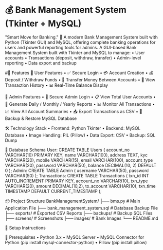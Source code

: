 # 💰 Bank Management System (Tkinter + MySQL)
"Smart Move for Banking." 🏦
A modern Bank Management System built with Python (Tkinter GUI) and MySQL, offering complete banking operations for users and powerful reporting tools for admins.
A GUI-based Bank Management System built with Tkinter and MySQL to manage:
•	User accounts
•	Transactions (deposit, withdraw, transfer)
•	Admin-level reporting
•	Data export and backup

#🚀 Features
👤 User Features
•	✅ Secure Login
•	💳 Account Creation
•	💰 Deposit / Withdraw Funds
•	🔁 Transfer Money Between Accounts
•	📄 View Transaction History
•	📊 Real-Time Balance Display

👮 Admin Features
•	🔐 Secure Admin Login
•	📋 View Total User Accounts
•	🧾 Generate Daily / Monthly / Yearly Reports
•	📊 Monitor All Transactions
•	📈 View All Account Summaries
•	📤 Export Transactions as CSV
•	💾 Backup & Restore MySQL Database

🛠️ Technology Stack
• Frontend: Python Tkinter
• Backend: MySQL Database
• Image Handling: PIL (Pillow)
• Data Export: CSV
• Backup: SQL Dump

🧱 Database Schema
User: 
CREATE TABLE Users (
    account_no VARCHAR(10) PRIMARY KEY,
    name VARCHAR(100),
    address TEXT,
    kyc VARCHAR(20),
    mobile VARCHAR(15),
    email VARCHAR(100),
    account_type VARCHAR(20),
    password VARCHAR(50),
    balance DECIMAL(10, 2) DEFAULT 0
);
Admin: 
CREATE TABLE Admin (
    username VARCHAR(50),
    password VARCHAR(50)
);
Transactions: 
CREATE TABLE Transactions (
    txn_id INT AUTO_INCREMENT PRIMARY KEY,
    account_no VARCHAR(10),
    txn_type VARCHAR(20),
    amount DECIMAL(10,2),
    to_account VARCHAR(10),
    txn_time TIMESTAMP DEFAULT CURRENT_TIMESTAMP
);

📦 Project Structure
BankManagementSystem/
├── bms.py                 # Main Application File
├── bank_management_system.sql  # Database Backup File
├── exports/               # Exported CSV Reports
├── backups/               # Backup SQL Files
├── screens/               # Screenshots
├── images/                # Bank Images
└── README.md

🔧 Setup Instructions

🔽 Prerequisites
• Python 3.x
• MySQL Server
• MySQL Connector for Python (pip install mysql-connector-python)
• Pillow (pip install pillow)
